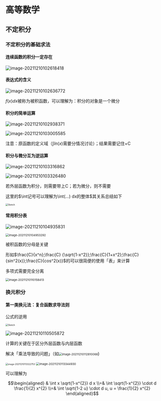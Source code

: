 

# 高等数学

## 不定积分

### 不定积分的基础求法

#### 连续函数的积分一定存在

![image-20211210102618418](https://cdn.jsdelivr.net/gh/TANG617/images@master/2021%2012%2010%2010%2026%2018%20_image-20211210102618418.png)

#### 表达式的含义

![image-20211210102636772](https://cdn.jsdelivr.net/gh/TANG617/images@master/2021%2012%2010%2010%2026%2036%20_image-20211210102636772.png)

$f(x)dx$被称为被积函数，可以理解为：积分的对象是一个微分

#### 积分的简单运算

![image-20211210102938371](https://cdn.jsdelivr.net/gh/TANG617/images@master/2021%2012%2010%2010%2029%2038%20_image-20211210102938371.png)

![image-20211210103005585](https://cdn.jsdelivr.net/gh/TANG617/images@master/2021%2012%2010%2010%2030%2005%20_image-20211210103005585.png)

注意：原函数的定义域（$\int ln(x)$需要分情况讨论）；结果需要记住+C

#### 积分与微分互为逆运算

![image-20211210103316862](https://cdn.jsdelivr.net/gh/TANG617/images@master/2021%2012%2010%2010%2033%2016%20_image-20211210103316862.png)

![image-20211210103326480](https://cdn.jsdelivr.net/gh/TANG617/images@master/2021%2012%2010%2010%2033%2026%20_image-20211210103326480.png)

若外层函数为积分，则需要带上C；若为微分，则不需要

这里的$\int记号可以理解为\int(...) dx的整体$其关系总结如下

<img src="https://cdn.jsdelivr.net/gh/TANG617/images@master/2021%2012%2010%2010%2047%2004%20_Sketch.png" alt="Sketch" style="zoom:50%;" />

#### 常用积分表

![image-20211210104935831](https://cdn.jsdelivr.net/gh/TANG617/images@master/2021%2012%2010%2010%2049%2035%20_image-20211210104935831.png)

<img src="https://cdn.jsdelivr.net/gh/TANG617/images@master/2021%2012%2010%2010%2049%2053%20_image-20211210104953292.png" alt="image-20211210104953292" style="zoom: 67%;" />

被积函数的分母是关键

形如$\frac{C}{x^n};\frac{C} {\sqrt{1-x^2}};\frac{C}{1+x^2};\frac{C}{sin^2(x)};\frac{C}{cos^2(x)}$的可以很简便的使用「表」来计算

多项式需要完全分离

<img src="https://cdn.jsdelivr.net/gh/TANG617/images@master/2021%2012%2010%2011%2001%2058%20_image-20211210110158413.png" alt="image-20211210110158413" style="zoom: 67%;" />

### 换元积分

#### 第一类换元法：复合函数求导法则

公式的逆用

<img src="https://cdn.jsdelivr.net/gh/TANG617/images@master/2021%2012%2010%2010%2047%2004%20_Sketch.png" alt="Sketch" style="zoom:50%;" />



![image-20211210110505872](https://cdn.jsdelivr.net/gh/TANG617/images@master/2021%2012%2010%2011%2005%2005%20_image-20211210110505872.png)

计算的关键在于区分外层函数与内层函数

解决「乘法导致的问题」（如<img src="https://cdn.jsdelivr.net/gh/TANG617/images@master/2021%2012%2010%2011%2028%2010%20_image-20211210112810068.png" alt="image-20211210112810068" style="zoom:67%;" />)

<img src="https://cdn.jsdelivr.net/gh/TANG617/images@master/2021%2012%2010%2011%2033%2022%20_image-20211210113322753.png" alt="image-20211210113322753" style="zoom:50%;" />

<img src="https://cdn.jsdelivr.net/gh/TANG617/images@master/2021%2012%2010%2011%2033%2045%20_image-20211210113344930.png" alt="image-20211210113344930" style="zoom: 67%;" />

可以理解为

$$\begin{aligned} & \int x \sqrt{1-x^{2}} d x \\=& \int \sqrt{1-x^{2}} \cdot d \frac{1}{2} x^{2} \\=& \int \sqrt{1-2 u} \cdot d u, u = \frac{1}{2} x^{2} \end{aligned}$$



